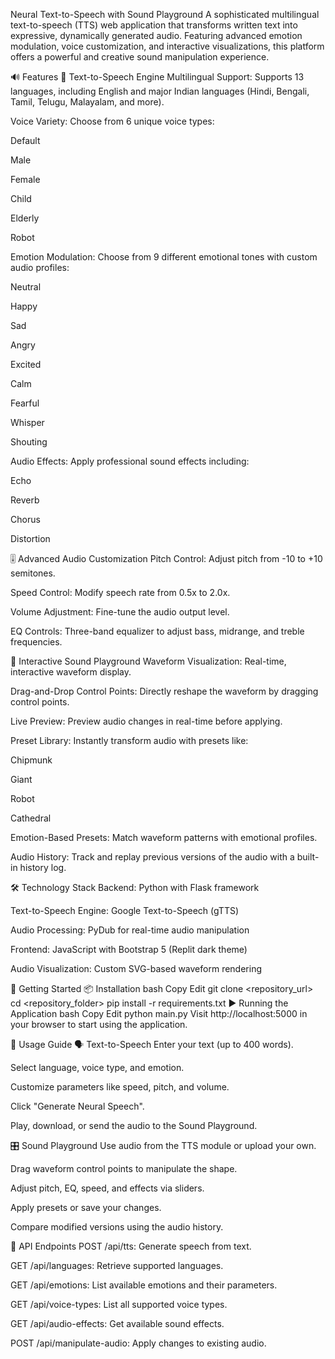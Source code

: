Neural Text-to-Speech with Sound Playground
A sophisticated multilingual text-to-speech (TTS) web application that transforms written text into expressive, dynamically generated audio. Featuring advanced emotion modulation, voice customization, and interactive visualizations, this platform offers a powerful and creative sound manipulation experience.

🔊 Features
🎤 Text-to-Speech Engine
Multilingual Support: Supports 13 languages, including English and major Indian languages (Hindi, Bengali, Tamil, Telugu, Malayalam, and more).

Voice Variety: Choose from 6 unique voice types:

Default

Male

Female

Child

Elderly

Robot

Emotion Modulation: Choose from 9 different emotional tones with custom audio profiles:

Neutral

Happy

Sad

Angry

Excited

Calm

Fearful

Whisper

Shouting

Audio Effects: Apply professional sound effects including:

Echo

Reverb

Chorus

Distortion

🎚️ Advanced Audio Customization
Pitch Control: Adjust pitch from -10 to +10 semitones.

Speed Control: Modify speech rate from 0.5x to 2.0x.

Volume Adjustment: Fine-tune the audio output level.

EQ Controls: Three-band equalizer to adjust bass, midrange, and treble frequencies.

🧩 Interactive Sound Playground
Waveform Visualization: Real-time, interactive waveform display.

Drag-and-Drop Control Points: Directly reshape the waveform by dragging control points.

Live Preview: Preview audio changes in real-time before applying.

Preset Library: Instantly transform audio with presets like:

Chipmunk

Giant

Robot

Cathedral

Emotion-Based Presets: Match waveform patterns with emotional profiles.

Audio History: Track and replay previous versions of the audio with a built-in history log.

🛠️ Technology Stack
Backend: Python with Flask framework

Text-to-Speech Engine: Google Text-to-Speech (gTTS)

Audio Processing: PyDub for real-time audio manipulation

Frontend: JavaScript with Bootstrap 5 (Replit dark theme)

Audio Visualization: Custom SVG-based waveform rendering

🚀 Getting Started
📦 Installation
bash
Copy
Edit
git clone <repository_url>
cd <repository_folder>
pip install -r requirements.txt
▶️ Running the Application
bash
Copy
Edit
python main.py
Visit http://localhost:5000 in your browser to start using the application.

📘 Usage Guide
🗣️ Text-to-Speech
Enter your text (up to 400 words).

Select language, voice type, and emotion.

Customize parameters like speed, pitch, and volume.

Click "Generate Neural Speech".

Play, download, or send the audio to the Sound Playground.

🎛️ Sound Playground
Use audio from the TTS module or upload your own.

Drag waveform control points to manipulate the shape.

Adjust pitch, EQ, speed, and effects via sliders.

Apply presets or save your changes.

Compare modified versions using the audio history.

📡 API Endpoints
POST /api/tts: Generate speech from text.

GET /api/languages: Retrieve supported languages.

GET /api/emotions: List available emotions and their parameters.

GET /api/voice-types: List all supported voice types.

GET /api/audio-effects: Get available sound effects.

POST /api/manipulate-audio: Apply changes to existing audio.
